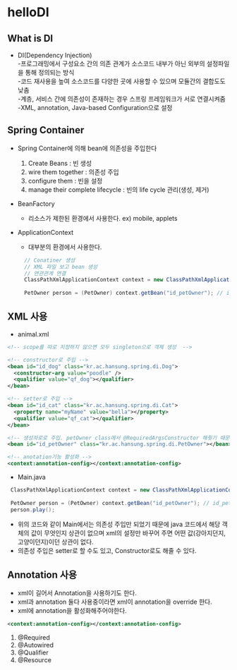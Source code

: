 # helloDI

## What is DI
- DI(Dependency Injection)  
-프로그래밍에서 구성요소 간의 의존 관계가 소스코드 내부가 아닌 외부의 설정파일을 통해 정의되는 방식  
-코드 재사용을 높여 소스코드를 다양한 곳에 사용할 수 있으며 모듈간의 결합도도 낮춤  
-계층, 서비스 간에 의존성이 존재하는 경우 스프링 프레임워크가 서로 연결시켜줌
-XML, annotation, Java-based Configuration으로 설정

## Spring Container
- Spring Container에 의해 bean에 의존성을 주입한다
  1. Create Beans : 빈 생성
  2. wire them together : 의존성 주입
  3. configure them : 빈을 설정
  4. manage their complete lifecycle : 빈의 life cycle 관리(생성, 제거)

- BeanFactory
  - 리소스가 제한된 환경에서 사용한다. ex) mobile, applets

- ApplicationContext
  - 대부분의 환경에서 사용한다.
  
  ```java
    // Conatiner 생성
    // XML 파일 보고 bean 생성
    // 연관관계 연결
    ClassPathXmlApplicationContext context = new ClassPathXmlApplicationContext("kr/ac/hansung/spring/di/conf/anmial.xml");  
    
    PetOwner person = (PetOwner) context.getBean("id_petOwner"); // id_petOwner 는 id 값
    ```
    
## XML 사용

- animal.xml
```xml
<!-- scope를 따로 지정하지 않으면 모두 singleton으로 객체 생성  -->

<!-- constructor로 주입 -->
<bean id="id_dog" class="kr.ac.hansung.spring.di.Dog">
  <constructor-arg value="poodle" />
  <qualifier value="qf_dog"></qualifier>
</bean>

<!-- setter로 주입 -->
<bean id="id_cat" class="kr.ac.hansung.spring.di.Cat">
  <property name="myName" value="bella"></property>
  <qualifier value="qf_cat"></qualifier>
</bean>

<!-- 생성자로로 주입. petOwner class에서 @RequiredArgsConstructor 해줫기 때문에 -->
<bean id="id_petOwner" class="kr.ac.hansung.spring.di.PetOwner"></bean>

<!-- anotation기능 활성화 -->
<context:annotation-config></context:annotation-config>
```

- Main.java

```java
 ClassPathXmlApplicationContext context = new ClassPathXmlApplicationContext("kr/ac/hansung/spring/di/conf/anmial.xml");  
  
 PetOwner person = (PetOwner) context.getBean("id_petOwner"); // id_petOwner 는 id 값
 person.play();
```

- 위의 코드와 같이 Main에서는 의존성 주입만 되었기 때문에 java 코드에서 해당 객체의 값이 무엇인지 상관이 없으며 xml의 설정만 바꾸어 주면 어떤 값(강아지던지, 고양이던지)이던 상관이 없다.  
- 의존성 주입은 setter로 할 수도 있고, Constructor로도 해줄 수 있다.


## Annotation 사용
- xml이 길어서 Annotation을 사용하기도 한다.
- xml과 annotation 둘다 사용중이라면 xml이 annotation을 override 한다.
- xml에 annotation을 활성화해주어야한다.

```xml
<context:annotation-config></context:annotation-config>
```
1. @Required
2. @Autowired
3. @Qualifier
4. @Resource
